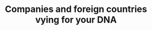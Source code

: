---
title:  "Companies and foreign countries vying for your DNA"
layout: default
link: https://www.cbsnews.com/news/dna-genealogy-privacy-60-minutes-2021-01-31/
target: "CBS News: 60 minutes"
---